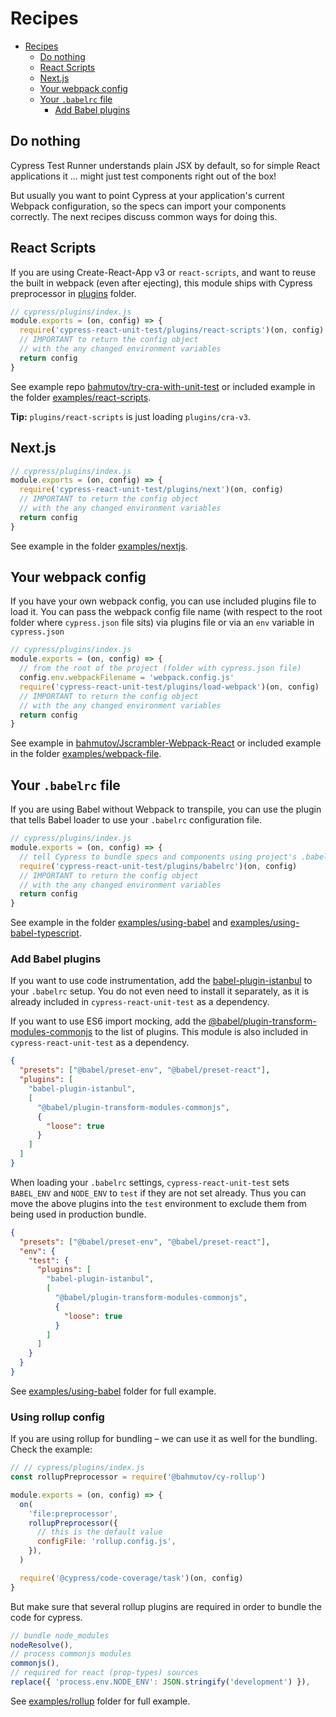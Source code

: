 # Recipes

- [Recipes](#recipes)
  - [Do nothing](#do-nothing)
  - [React Scripts](#react-scripts)
  - [Next.js](#nextjs)
  - [Your webpack config](#your-webpack-config)
  - [Your `.babelrc` file](#your-babelrc-file)
    - [Add Babel plugins](#add-babel-plugins)

## Do nothing

Cypress Test Runner understands plain JSX by default, so for simple React applications it ... might just test components right out of the box!

But usually you want to point Cypress at your application's current Webpack configuration, so the specs can import your components correctly. The next recipes discuss common ways for doing this.

## React Scripts

If you are using Create-React-App v3 or `react-scripts`, and want to reuse the built in webpack (even after ejecting), this module ships with Cypress preprocessor in [plugins](plugins) folder.

```js
// cypress/plugins/index.js
module.exports = (on, config) => {
  require('cypress-react-unit-test/plugins/react-scripts')(on, config)
  // IMPORTANT to return the config object
  // with the any changed environment variables
  return config
}
```

See example repo [bahmutov/try-cra-with-unit-test](https://github.com/bahmutov/try-cra-with-unit-test) or included example in the folder [examples/react-scripts](examples/react-scripts).

**Tip:** `plugins/react-scripts` is just loading `plugins/cra-v3`.

## Next.js

```js
// cypress/plugins/index.js
module.exports = (on, config) => {
  require('cypress-react-unit-test/plugins/next')(on, config)
  // IMPORTANT to return the config object
  // with the any changed environment variables
  return config
}
```

See example in the folder [examples/nextjs](examples/nextjs).

## Your webpack config

If you have your own webpack config, you can use included plugins file to load it. You can pass the webpack config file name (with respect to the root folder where `cypress.json` file sits) via plugins file or via an `env` variable in `cypress.json`

```js
// cypress/plugins/index.js
module.exports = (on, config) => {
  // from the root of the project (folder with cypress.json file)
  config.env.webpackFilename = 'webpack.config.js'
  require('cypress-react-unit-test/plugins/load-webpack')(on, config)
  // IMPORTANT to return the config object
  // with the any changed environment variables
  return config
}
```

See example in [bahmutov/Jscrambler-Webpack-React](https://github.com/bahmutov/Jscrambler-Webpack-React) or included example in the folder [examples/webpack-file](examples/webpack-file).

## Your `.babelrc` file

If you are using Babel without Webpack to transpile, you can use the plugin that tells Babel loader to use your `.babelrc` configuration file.

```js
// cypress/plugins/index.js
module.exports = (on, config) => {
  // tell Cypress to bundle specs and components using project's .babelrc file
  require('cypress-react-unit-test/plugins/babelrc')(on, config)
  // IMPORTANT to return the config object
  // with the any changed environment variables
  return config
}
```

See example in the folder [examples/using-babel](examples/using-babel) and [examples/using-babel-typescript](examples/using-babel-typescript).

### Add Babel plugins

If you want to use code instrumentation, add the [babel-plugin-istanbul](https://github.com/istanbuljs/babel-plugin-istanbul) to your `.babelrc` setup. You do not even need to install it separately, as it is already included in `cypress-react-unit-test` as a dependency.

If you want to use ES6 import mocking, add the [@babel/plugin-transform-modules-commonjs](https://github.com/babel/babel/tree/master/packages/babel-plugin-transform-modules-commonjs) to the list of plugins. This module is also included in `cypress-react-unit-test` as a dependency.

```json
{
  "presets": ["@babel/preset-env", "@babel/preset-react"],
  "plugins": [
    "babel-plugin-istanbul",
    [
      "@babel/plugin-transform-modules-commonjs",
      {
        "loose": true
      }
    ]
  ]
}
```

When loading your `.babelrc` settings, `cypress-react-unit-test` sets `BABEL_ENV` and `NODE_ENV` to `test` if they are not set already. Thus you can move the above plugins into the `test` environment to exclude them from being used in production bundle.

```json
{
  "presets": ["@babel/preset-env", "@babel/preset-react"],
  "env": {
    "test": {
      "plugins": [
        "babel-plugin-istanbul",
        [
          "@babel/plugin-transform-modules-commonjs",
          {
            "loose": true
          }
        ]
      ]
    }
  }
}
```

See [examples/using-babel](examples/using-babel) folder for full example.

### Using rollup config

If you are using rollup for bundling – we can use it as well for the bundling. Check the example:

```js
// // cypress/plugins/index.js
const rollupPreprocessor = require('@bahmutov/cy-rollup')

module.exports = (on, config) => {
  on(
    'file:preprocessor',
    rollupPreprocessor({
      // this is the default value
      configFile: 'rollup.config.js',
    }),
  )

  require('@cypress/code-coverage/task')(on, config)
}
```

But make sure that several rollup plugins are required in order to bundle the code for cypress.

```js
// bundle node_modules
nodeResolve(),
// process commonjs modules
commonjs(),
// required for react (prop-types) sources
replace({ 'process.env.NODE_ENV': JSON.stringify('development') }),
```

See [examples/rollup](examples/rollup) folder for full example.
